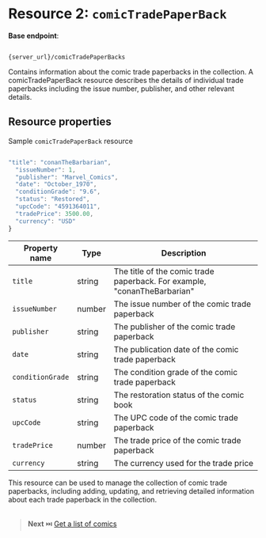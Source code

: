 # Resource 2: `comicTradePaperBack`

**Base endpoint**:

```shell

{server_url}/comicTradePaperBacks

```

Contains information about the comic trade paperbacks in the collection. A comicTradePaperBack resource describes the details of individual trade paperbacks including the issue number, publisher, and other relevant details.

## Resource properties

Sample `comicTradePaperBack` resource

```js

"title": "conanTheBarbarian",
  "issueNumber": 1,
  "publisher": "Marvel_Comics",
  "date": "October_1970",
  "conditionGrade": "9.6",
  "status": "Restored",
  "upcCode": "4591364011",
  "tradePrice": 3500.00,
  "currency": "USD"
}
```

| Property name | Type | Description |
| ------------- | ----------- | ----------- |
| `title` | string | The title of the comic trade paperback. For example, "conanTheBarbarian" |
| `issueNumber` | number | The issue number of the comic trade paperback |
| `publisher` | string | The publisher of the comic trade paperback |
| `date` | string | The publication date of the comic trade paperback |
| `conditionGrade` | string | The condition grade of the comic trade paperback |
| `status` | string | The restoration status of the comic book |
| `upcCode` | string | The UPC code of the comic trade paperback |
| `tradePrice` | number | The trade price of the comic trade paperback |
| `currency` | string | The currency used for the trade price |

This resource can be used to manage the collection of comic trade paperbacks, including adding, updating, and retrieving detailed information about each trade paperback in the collection.
<br>
<br>

> **Next** ⏭️ [Get a list of comics](../api/Get-comics.md)
